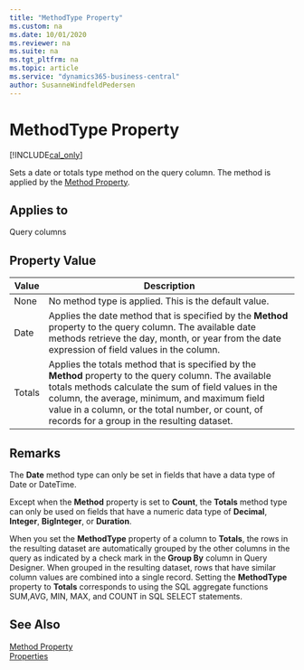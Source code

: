 ```yaml
---
title: "MethodType Property"
ms.custom: na
ms.date: 10/01/2020
ms.reviewer: na
ms.suite: na
ms.tgt_pltfrm: na
ms.topic: article
ms.service: "dynamics365-business-central"
author: SusanneWindfeldPedersen
---
```


# MethodType Property

[!INCLUDE[cal_only](../includes/cal_only.md)]

Sets a date or totals type method on the query column. The method is applied by the [Method Property](devenv-method-property.md).  

  
## Applies to  
 Query columns  
  
## Property Value  
  
|Value|Description|  
|-----------|-----------------|  
|None|No method type is applied. This is the default value.|  
|Date|Applies the date method that is specified by the **Method** property to the query column. The available date methods retrieve the day, month, or year from the date expression of field values in the column.|  
|Totals|Applies the totals method that is specified by the **Method** property to the query column. The available totals methods calculate the sum of field values in the column, the average, minimum, and maximum field value in a column, or the total number, or count, of records for a group in the resulting dataset.|  
  
## Remarks  
The **Date** method type can only be set in fields that have a data type of Date or DateTime. <!-- For more information about date methods, see [Using the Date Method to Retrieve Day, Month, and Year Data](../devenv-Using-the-Date-Method-to-Retrieve-Day-Month-and-Year-Data.md).  -->
  
Except when the **Method** property is set to **Count**, the **Totals** method type can only be used on fields that have a numeric data type of **Decimal**, **Integer**, **BigInteger**, or **Duration**.  
  
When you set the **MethodType** property of a column to **Totals**, the rows in the resulting dataset are automatically grouped by the other columns in the query as indicated by a check mark in the **Group By** column in Query Designer. When grouped in the resulting dataset, rows that have similar column values are combined into a single record. Setting the **MethodType** property to **Totals** corresponds to using the SQL aggregate functions SUM,AVG, MIN, MAX, and COUNT in SQL SELECT statements.
  
## See Also  
[Method Property](devenv-method-property.md)   
[Properties](devenv-properties.md)  
